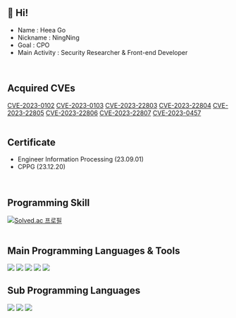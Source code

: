 ## 👋 Hi!

* Name : Heea Go
* Nickname : NingNing
* Goal : CPO
* Main Activity : Security Researcher & Front-end Developer 
<br/>


## Acquired CVEs

[CVE-2023-0102](https://cve.mitre.org/cgi-bin/cvename.cgi?name=CVE-2023-0102)   [CVE-2023-0103](https://cve.mitre.org/cgi-bin/cvename.cgi?name=CVE-2023-0103)   [CVE-2023-22803](https://cve.mitre.org/cgi-bin/cvename.cgi?name=CVE-2023-22803)   [CVE-2023-22804](https://cve.mitre.org/cgi-bin/cvename.cgi?name=CVE-2023-22804)   [CVE-2023-22805](https://cve.mitre.org/cgi-bin/cvename.cgi?name=CVE-2023-22805)   [CVE-2023-22806](https://cve.mitre.org/cgi-bin/cvename.cgi?name=CVE-2023-22806)   [CVE-2023-22807](https://cve.mitre.org/cgi-bin/cvename.cgi?name=CVE-2023-22807)   [CVE-2023-0457](https://cve.mitre.org/cgi-bin/cvename.cgi?name=CVE-2023-0457)
<br/>
<br/>


## Certificate

* Engineer Information Processing (23.09.01)
* CPPG (23.12.20)
<br/>

## Programming Skill

[![Solved.ac
프로필](http://mazassumnida.wtf/api/v2/generate_badge?boj=gmldk728)](https://solved.ac/gmldk728)
<br/>
<br/>


## Main Programming Languages & Tools 

<img src="https://img.shields.io/badge/C-A8B9CC?style=flat&logo=C&logoColor=white"/>
<img src="https://img.shields.io/badge/Python-3776AB?style=flat&logo=Python&logoColor=white"/>
<img src="https://img.shields.io/badge/HTML5-E34F26?style=flat&logo=HTML5&logoColor=white"/>
<img src="https://img.shields.io/badge/CSS3-1572B6?style=flat&logo=CSS3&logoColor=white"/>
<img src="https://img.shields.io/badge/Android Studio-3DDC84?style=flat&logo=Android Studio&logoColor=white"/>
<br/>


## Sub Programming Languages

<img src="https://img.shields.io/badge/C++-00599C?style=flat&logo=C++&logoColor=white"/>
<img src="https://img.shields.io/badge/C Sharp-239120?style=flat&logo=C Sharp&logoColor=white"/>
<img src="https://img.shields.io/badge/JavaScript-F7DF1E?style=flat&logo=JavaScript&logoColor=white"/>
<!--
<br/>


## Project

* Web Front-end development : 오늘 뭐먹지?<br/>
  냉장고에 있는 재료로 만들 수 있는 음식 추천 웹 프로젝트
* App Front-end development : 동네 한 바퀴<br/>
  사람들의 일상활동 및 운동으로 걷기 운동을 제안하며, 꾸준한 습관이 될 수 있도록 동기를 부여하는 애플리케이션을 설계하여 제작하는 앱 프로젝트
* Web Front-end development : '운영체제 및 보안연구실' 홈페이지 개발 및 관리<br/>
  실적 정리 및 가시성 확보를 위한 UI/UX 전반적인 개편
* OT Vulnerability Chaining : OT 환경에서 사용되는 PLC와 HMI의 취약점 분석<br/>
  장비의 프로토콜 및 웹 취약점 분석
<br/>


## Lab assignments

* 일라이트를 이용한 맞춤형 AI 모션 베드 및 숙면 빅데이터 플랫폼<br/>
  빅데이터와 인공지능 기법을 활용하여 맞춤형 숙면 서비스를 제공하기 위한 프로젝트
* 안드로이드 Att&ck matrices의 테크닉 탐지 방법 연구<br/>
  API 관계로 악성 행위 탐지하는 방법을 습득하고 ATT&CK TTP 의 탐지에 맞춘 도구 개발
* Development of Cyber-Physical Security for Smart Buildings<br/>
  스마트 빌딩의 구조도에서 보안적인 관점에서의 접근 방법과 이를 향상시키기 위한 방안 연구
-->
